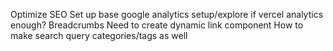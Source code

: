Optimize SEO
Set up base google analytics setup/explore if vercel analytics enough?
Breadcrumbs
Need to create dynamic link component
How to make search query categories/tags as well
